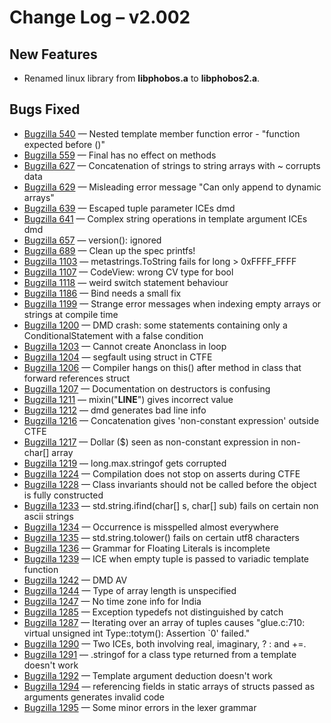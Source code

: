 <h1>Change Log &ndash; v2.002</h1>

<h2 id="new-features">New Features</h2>

* Renamed linux library from **libphobos.a** to **libphobos2.a**.

<h2 id="bugs-fixed">Bugs Fixed</h2>

* [Bugzilla 540](/bug/540) &mdash; Nested template member function error - "function expected before ()"
* [Bugzilla 559](/bug/559) &mdash; Final has no effect on methods
* [Bugzilla 627](/bug/627) &mdash; Concatenation of strings to string arrays with ~ corrupts data
* [Bugzilla 629](/bug/629) &mdash; Misleading error message "Can only append to dynamic arrays"
* [Bugzilla 639](/bug/639) &mdash; Escaped tuple parameter ICEs dmd
* [Bugzilla 641](/bug/641) &mdash; Complex string operations in template argument ICEs dmd
* [Bugzilla 657](/bug/657) &mdash; version(): ignored
* [Bugzilla 689](/bug/689) &mdash; Clean up the spec printfs!
* [Bugzilla 1103](/bug/1103) &mdash; metastrings.ToString fails for long > 0xFFFF_FFFF
* [Bugzilla 1107](/bug/1107) &mdash; CodeView: wrong CV type for bool
* [Bugzilla 1118](/bug/1118) &mdash; weird switch statement behaviour
* [Bugzilla 1186](/bug/1186) &mdash; Bind needs a small fix
* [Bugzilla 1199](/bug/1199) &mdash; Strange error messages when indexing empty arrays or strings at compile time
* [Bugzilla 1200](/bug/1200) &mdash; DMD crash: some statements containing only a ConditionalStatement with a false condition
* [Bugzilla 1203](/bug/1203) &mdash; Cannot create Anonclass in loop
* [Bugzilla 1204](/bug/1204) &mdash; segfault using struct in CTFE
* [Bugzilla 1206](/bug/1206) &mdash; Compiler hangs on this() after method in class that forward references struct
* [Bugzilla 1207](/bug/1207) &mdash; Documentation on destructors is confusing
* [Bugzilla 1211](/bug/1211) &mdash; mixin("__LINE__") gives incorrect value
* [Bugzilla 1212](/bug/1212) &mdash; dmd generates bad line info
* [Bugzilla 1216](/bug/1216) &mdash; Concatenation gives 'non-constant expression' outside CTFE
* [Bugzilla 1217](/bug/1217) &mdash; Dollar ($) seen as non-constant expression in non-char[] array
* [Bugzilla 1219](/bug/1219) &mdash; long.max.stringof gets corrupted
* [Bugzilla 1224](/bug/1224) &mdash; Compilation does not stop on asserts during CTFE
* [Bugzilla 1228](/bug/1228) &mdash; Class invariants should not be called before the object is fully constructed
* [Bugzilla 1233](/bug/1233) &mdash; std.string.ifind(char[] s, char[] sub) fails on certain non ascii strings
* [Bugzilla 1234](/bug/1234) &mdash; Occurrence is misspelled almost everywhere
* [Bugzilla 1235](/bug/1235) &mdash; std.string.tolower() fails on certain utf8 characters
* [Bugzilla 1236](/bug/1236) &mdash; Grammar for Floating Literals is incomplete
* [Bugzilla 1239](/bug/1239) &mdash; ICE when empty tuple is passed to variadic template function
* [Bugzilla 1242](/bug/1242) &mdash; DMD AV
* [Bugzilla 1244](/bug/1244) &mdash; Type of array length is unspecified
* [Bugzilla 1247](/bug/1247) &mdash; No time zone info for India
* [Bugzilla 1285](/bug/1285) &mdash; Exception typedefs not distinguished by catch
* [Bugzilla 1287](/bug/1287) &mdash; Iterating over an array of tuples causes "glue.c:710: virtual unsigned int Type::totym(): Assertion `0' failed."
* [Bugzilla 1290](/bug/1290) &mdash; Two ICEs, both involving real, imaginary, ? : and +=.
* [Bugzilla 1291](/bug/1291) &mdash; .stringof for a class type returned from a template doesn't work
* [Bugzilla 1292](/bug/1292) &mdash; Template argument deduction doesn't work
* [Bugzilla 1294](/bug/1294) &mdash; referencing fields in static arrays of structs passed as arguments generates invalid code
* [Bugzilla 1295](/bug/1295) &mdash; Some minor errors in the lexer grammar
